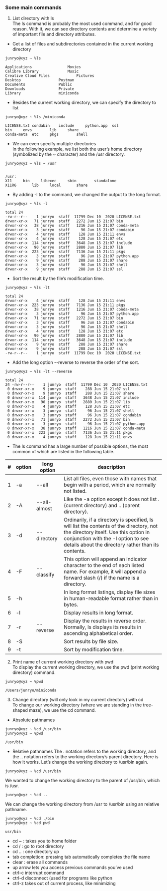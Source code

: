 ### Some main commands
1. List directory with ls  
The ls command is probably the most used command, and for good reason. With it, we can see directory contents and determine a variety of important file and directory attributes.   
  * Get a list of files and subdirectories contained in the current working directory  
```
junryo@xyz ~ %ls  

Applications				Movies
Calibre Library				Music
Creative Cloud Files			Pictures
Desktop					Postman
Documents				Public
Downloads				Private
Library					miniconda
```
  * Besides the current working directory, we can specify the directory to list
```
junryo@xyz ~ %ls /miniconda

LICENSE.txt	condabin	include		python.app	ssl
bin		envs		lib		share
conda-meta	etc		pkgs		shell
```
   * We can even specify multiple directories  
In the following example, we list both the user’s home directory (symbolized by the ~ character) and the /usr directory.
```
junryo@xyz ~ %ls ~ /usr


/usr:
X11		bin		libexec		sbin		standalone
X11R6		lib		local		share
```
   * By adding -l to the command, we changed the output to the long format.
```
junryo@xyz ~ %ls -l

total 24
-rw-r--r--    1 junryo  staff  11799 Dec 10  2020 LICENSE.txt
drwxr-xr-x   71 junryo  staff   2272 Jun 15 21:07 bin
drwxr-xr-x   38 junryo  staff   1216 Jun 15 21:07 conda-meta
drwxr-xr-x    3 junryo  staff     96 Jun 15 21:07 condabin
drwxr-xr-x    4 junryo  staff    128 Jun 15 21:11 envs
drwxr-xr-x    4 junryo  staff    128 Jun 15 21:07 etc
drwxr-xr-x  114 junryo  staff   3648 Jun 15 21:07 include
drwxr-xr-x   90 junryo  staff   2880 Jun 15 21:07 lib
drwxr-xr-x  223 junryo  staff   7136 Jun 15 21:11 pkgs
drwxr-xr-x    3 junryo  staff     96 Jun 15 21:07 python.app
drwxr-xr-x    9 junryo  staff    288 Jun 15 21:07 share
drwxr-xr-x    3 junryo  staff     96 Jun 15 21:07 shell
drwxr-xr-x    9 junryo  staff    288 Jun 15 21:07 ssl
```   
  * Sort the result by the file’s modification time.
```
junryo@xyz ~ %ls -lt

total 24
drwxr-xr-x    4 junryo  staff    128 Jun 15 21:11 envs
drwxr-xr-x  223 junryo  staff   7136 Jun 15 21:11 pkgs
drwxr-xr-x   38 junryo  staff   1216 Jun 15 21:07 conda-meta
drwxr-xr-x    3 junryo  staff     96 Jun 15 21:07 python.app
drwxr-xr-x   71 junryo  staff   2272 Jun 15 21:07 bin
drwxr-xr-x    3 junryo  staff     96 Jun 15 21:07 condabin
drwxr-xr-x    3 junryo  staff     96 Jun 15 21:07 shell
drwxr-xr-x    4 junryo  staff    128 Jun 15 21:07 etc
drwxr-xr-x   90 junryo  staff   2880 Jun 15 21:07 lib
drwxr-xr-x  114 junryo  staff   3648 Jun 15 21:07 include
drwxr-xr-x    9 junryo  staff    288 Jun 15 21:07 share
drwxr-xr-x    9 junryo  staff    288 Jun 15 21:07 ssl
-rw-r--r--    1 junryo  staff  11799 Dec 10  2020 LICENSE.txt
```  
   * Add the long option --reverse to reverse the order of the sort.
```
junryo@xyz ~ %ls -lt --reverse

total 24
24 -rw-r--r--    1 junryo  staff  11799 Dec 10  2020 LICENSE.txt
 0 drwxr-xr-x    9 junryo  staff    288 Jun 15 21:07 ssl
 0 drwxr-xr-x    9 junryo  staff    288 Jun 15 21:07 share
 0 drwxr-xr-x  114 junryo  staff   3648 Jun 15 21:07 include
 0 drwxr-xr-x   90 junryo  staff   2880 Jun 15 21:07 lib
 0 drwxr-xr-x    4 junryo  staff    128 Jun 15 21:07 etc
 0 drwxr-xr-x    3 junryo  staff     96 Jun 15 21:07 shell
 0 drwxr-xr-x    3 junryo  staff     96 Jun 15 21:07 condabin
 0 drwxr-xr-x   71 junryo  staff   2272 Jun 15 21:07 bin
 0 drwxr-xr-x    3 junryo  staff     96 Jun 15 21:07 python.app
 0 drwxr-xr-x   38 junryo  staff   1216 Jun 15 21:07 conda-meta
 0 drwxr-xr-x  223 junryo  staff   7136 Jun 15 21:11 pkgs
 0 drwxr-xr-x    4 junryo  staff    128 Jun 15 21:11 envs
```
  * The ls command has a large number of possible options, the most common of which are listed in the following table.  

|#   	|option |long option   	|description                                                                                             |
|---	|---	|---	        |---                                                                                                     |
|1   	|-a  	|--all          |List all files, even those with names that begin with a period, which are normally not listed.          |
|2   	|-A   	|--all-almost   |Like the -a option except it does not list . (current directory) and .. (parent directory).             |
|3   	|-d   	|--directory   	|Ordinarily, if a directory is specified, ls will list the contents of the directory, not the directory itself. Use this option in conjunction with the -l option to see details about the directory rather than its contents.                   |
|4   	|-F   	|--classify   	|This option will append an indicator character to the end of each listed name. For example, it will append a forward slash (/) if the name is a directory.                                                                                          |
|5   	|-h   	|   	        |In long format listings, display file sizes in human-readable format rather than in bytes.              |
|6   	|-l   	|   	        |Display results in long format.                                                                         |
|7   	|-r   	|--reverse   	|Display the results in reverse order. Normally, ls displays its results in ascending alphabetical order.|
|8   	|-S   	|   	        |Sort results by file size.                                                                              |
|9   	|-t   	|   	        |Sort by modification time.                                                                              |

2. Print name of current working directory with pwd  
To display the current working directory, we use the pwd (print working directory) command.
```
junryo@xyz ~ %pwd  

/Users/junryo/miniconda
```
3. Change directory (will only look in my current directory) with cd  
To change our working directory (where we are standing in the tree-shaped maze), we use the cd command.  
  * Absolute pathnames
```
junryo@xyz ~ %cd /usr/bin 
junryo@xyz ~ %pwd  

/usr/bin
```
  * Relative pathnames
The . notation refers to the working directory, and the .. notation refers to the working directory’s parent directory. Here is how it works. Let’s change the working directory to /usr/bin again.
```
junryo@xyz ~ %cd /usr/bin 
```
We wanted to change the working directory to the parent of /usr/bin, which is /usr. 
```
junryo@xyz ~ %cd ..
```
We can change the working directory from /usr to /usr/bin using an relative pathname.
```
junryo@xyz ~ %cd ./bin
junryo@xyz ~ %cd pwd

usr/bin
```
* cd ~ : takes you to home folder
* cd / : go to root directory
* cd .. : one directory up
* tab completion: pressing tab automatically completes the file name
* clear : erase all commands
* up arrow lets you access previous commands you’ve used
* ctrl-c interrupt command
* ctrl-d disconnect (used for programs like python
* ctrl-z takes out of current process, like minimizing

